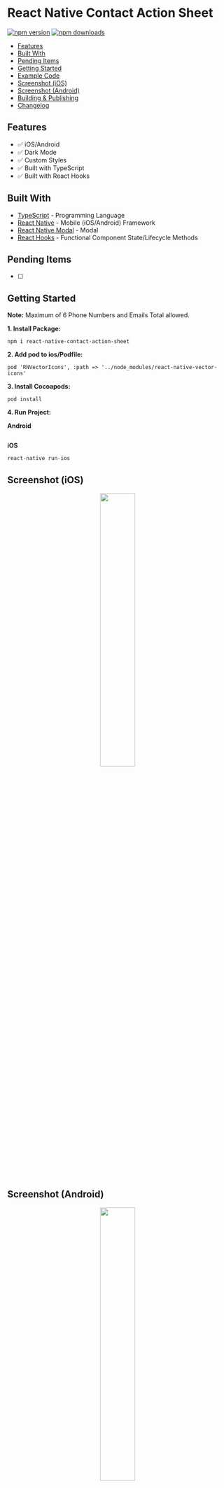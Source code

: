 # React Native Contact Action Sheet

[![npm version](https://badge.fury.io/js/react-native-contact-action-sheet.svg)](https://badge.fury.io/js/react-native-contact-action-sheet)
[![npm downloads](https://img.shields.io/npm/dm/react-native-contact-action-sheet.svg)](https://www.npmjs.com/package/react-native-contact-action-sheet)

*  [Features](#features)
*  [Built With](#built-with)
*  [Pending Items](#pending-items)
*  [Getting Started](#getting-started)
*  [Example Code](#example-code)
*  [Screenshot (iOS)](#screenshot-ios)
*  [Screenshot (Android)](#screenshot-android)
*  [Building & Publishing](#building-&-publishing)
*  [Changelog](#changelog)

## Features
*  ✅ iOS/Android
*  ✅ Dark Mode
*  ✅ Custom Styles
*  ✅ Built with TypeScript
*  ✅ Built with React Hooks

## Built With
* [TypeScript](https://github.com/microsoft/TypeScript) - Programming Language
* [React Native](https://facebook.github.io/react-native/) - Mobile (iOS/Android) Framework
* [React Native Modal](https://github.com/react-native-community/react-native-modal) - Modal
* [React Hooks](https://reactjs.org/docs/hooks-intro.html) - Functional Component State/Lifecycle Methods

## Pending Items
- [ ] 

## Getting Started
**Note:** Maximum of 6 Phone Numbers and Emails Total allowed.

**1. Install Package:**
```
npm i react-native-contact-action-sheet
```

**2. Add pod to ios/Podfile:**
```
pod 'RNVectorIcons', :path => '../node_modules/react-native-vector-icons'
```

**3. Install Cocoapods:**
```
pod install
```

**4. Run Project:**

**Android**
```javascript

```

**iOS**
```javascript
react-native run-ios
```


## Screenshot (iOS)
<div align="center">
  <img src="/screenshots/ios/iosActionSheet.gif" width="40%" height="40%" />
</div>

## Screenshot (Android)
<div align="center">
  <img src="/screenshots/android/androidActionSheet.gif" width="40%" height="40%" />
</div>


## Example Code
**Functional Component (Using React Hooks):**

```typescript
// Imports: Dependencies
import React, { useState } from 'react';
import { Button, SafeAreaView } from 'react-native';

// Imports: Components
import { ContactActionSheet }  from 'react-native-contact-action-sheet';

// Imports: TypeScript Types
import { ContactItem } from './src/types/types';

// App
const App: React.FC = (): JSX.Element => {
  // React Hooks: State
  const [ visible, toggle ] = useState<boolean>(false);

  // Open Action Sheet
  const openActionSheet = () => {
    // React Hook: Toggle Modal
    toggle((visible: boolean) => !visible);
  };

  // Contacts
  const contacts: Array<ContactItem> = [
    {
      title: 'Company Headquarters',
      type: 'Phone Number',
      contact: '(555) 555-5555',
    },
    {
      title: 'Retail Store',
      type: 'Phone Number',
      contact: '(777) 777-7777',
    },
    {
      title: 'Retail Store',
      type: 'Message',
      contact: '(777) 777-7777',
    },
    {
      title: 'Retail Store',
      type: 'Email',
      contact: 'hq@company.com',
    },
    {
      title: 'Website',
      type: 'Website',
      contact: 'https://company.com',
    },
  ];

  return (
    <SafeAreaView>
      <Button
        title="Show Modal"
        onPress={() => openActionSheet()}
      />

      <ContactActionSheet
        visible={visible}
        toggle={toggle}
        contactsList={contacts}
      />
    </SafeAreaView>
  );
};

// Exports
export default App;
```

**Class Component (Using State):**
```javascript
// Imports: Dependencies
import React from 'react';
import { Button, SafeAreaView } from 'react-native';
import { ContactActionSheet }  from 'react-native-contact-action-sheet';

// Screen: Class Component
class ClassComponent extends React.Component {
  constructor(props) {
    super(props);

    this.state = {
      visible: false,
    }
  }

  // Open Action Sheet
  openActionSheet = () => {
    // Set State
    this.setState({
      visible: !this.state.visible,
    })
  };

  render() {
    // Contacts
    const contacts = [
      {
        title: 'Company Headquarters',
        type: 'Phone Number',
        contact: '(555) 555-5555',
      },
      {
        title: 'Retail Store',
        type: 'Phone Number',
        contact: '(777) 777-7777',
      },
      {
        title: 'Retail Store',
        type: 'Message',
        contact: '(777) 777-7777',
      },
      {
        title: 'Retail Store',
        type: 'Email',
        contact: 'hq@company.com',
      },
      {
        title: 'Website',
        type: 'Website',
        contact: 'https://company.com',
      },
    ];

    return (
      <SafeAreaView>
        <Button
          title="Show Modal"
          onPress={this.openActionSheet}
        />

        <ContactActionSheet
          visible={this.state.visible}
          toggle={this.openActionSheet}
          contactsList={contacts}
        />
      </SafeAreaView>
    )
  }
}

// Exports
export default ClassComponent;
```

## Building & Publishing

**Build**
```
npm run build
```

**Publish**
```
npm run publish
```


## Changelog

### [0.1.4] - 5/13/2021

***Added***

- Added TypeScript `types` folder.

***Changed***

- 

### [0.1.3] - 8/9/2020

***Added***

- Added Dark Mode support. Please upgrade to React Native 0.62 for this to work.

***Changed***

- Updated `react` dependency.
- Updated `react-native` dependency.
- Updated `react-native-vector-icons` dependency.
- Updated `react-native-modal` dependency.

***Removed***

- Removed `react-native-dark-mode` dependency (Deprecated).

### [0.1.2] - 4/2/2020

***Added***

- Added Website.

### [0.1.1] - 2/4/2020

***Added***

- Added `formatPhoneNumber` to convert phone number to `15555555555` format.

***Changed***

- Fixed React Native Vector Icons link issue.

### [0.1.0] - 2/3/2020

***Changed***

- Fixed React Native Vector Icons podfile issue.

### [0.0.6] - 1/31/2020

***Changed***

- Fixed maximum contacts issue.
- Fixed outDir/dist issue.

### [0.0.5] - 1/31/2020

***Changed***

- Fixed README example code.

### [0.0.3] - 1/31/2020

***Added***

- Added support for Message.

***Changed***

- Fixed toggle issue.

### [0.0.2] - 1/30/2020

***Added***

- Added Android Support.
- Added iPhone X/11 Support.
- Added screenshots.

***Changed***

- Styling changes.
